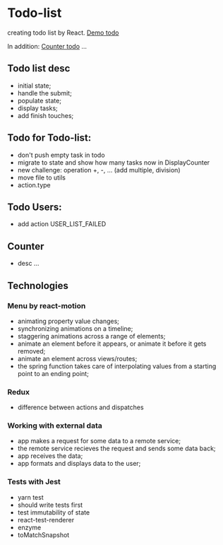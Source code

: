 # Todo-list
creating todo list by React. 
[Demo todo](https://julia-dizhak.github.io/react-todo-list/todo-list/demo/)

In addition:
[Counter todo](https://julia-dizhak.github.io/react-todo-list/todo-list/demo/counter)
...

## Todo list desc
* initial state;
* handle the submit;
* populate state;
* display tasks;
* add finish touches;

## Todo for Todo-list:
* don't push empty task in todo
* migrate to state and show how many tasks now in DisplayCounter
* new challenge: operation +, -, ... (add multiple, division)
* move file to utils
* action.type

## Todo Users:
* add action USER_LIST_FAILED

## Counter
* desc ...

## Technologies

### Menu by react-motion
* animating property value changes;
* synchronizing animations on a timeline;
* staggering animations across a range of elements;
* animate an element before it appears, or animate it before it gets removed;
* animate an element across views/routes;
* the spring function takes care of interpolating values from a starting point to an ending point;

### Redux
* difference between actions and dispatches

### Working with external data
* app makes a request for some data to a remote service;
* the remote service recieves the request and sends some data back;
* app receives the data;
* app formats and displays data to the user;

### Tests with Jest
* yarn test
* should write tests first
* test immutability of state
* react-test-renderer
* enzyme
* toMatchSnapshot